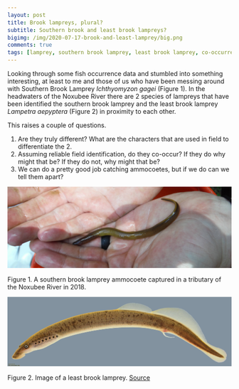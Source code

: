 ```yaml
---
layout: post
title: Brook lampreys, plural?
subtitle: Southern brook and least brook lampreys?
bigimg: /img/2020-07-17-brook-and-least-lamprey/big.png
comments: true
tags: [lamprey, southern brook lamprey, least brook lamprey, co-occurrence]
---
```


Looking through some fish occurrence data and stumbled into something
interesting, at least to me and those of us who have been messing around 
with Southern Brook Lamprey _Ichthyomyzon gagei_ (Figure 1). In the headwaters of the 
Noxubee River there are 2 species of lampreys that have been identified 
the southern brook lamprey and the least brook lamprey _Lampetra aepyptera_ (Figure 2)
in proximity to each other. 

This raises a couple of questions.

1. Are they truly different? What are the characters that are used in
field to differentiate the 2. 
2. Assuming reliable field identification, do they co-occur? If they 
do why might that be? If they do not, why might that be?
3. We can do a pretty good job catching ammocoetes, but if we do can
we tell them apart?


![southern brook lamprey](/img/2020-07-17-brook-and-least-lamprey/southern.JPG)

Figure 1. A southern brook lamprey  ammocoete captured in a tributary of the 
Noxubee River in 2018. 

![least brook lamprey](/img/2020-07-17-brook-and-least-lamprey/least.jpg)

Figure 2. Image of a least brook lamprey. [Source](https://gallery.nanfa.org/v/members/Uland/Family+Petromyzontidae/Lampetra/Lampetra+aepyptera+Least+Brook+Lamprey+Tennessee+trib+Hardin+county.JPG.html?g2_imageViewsIndex=2)

